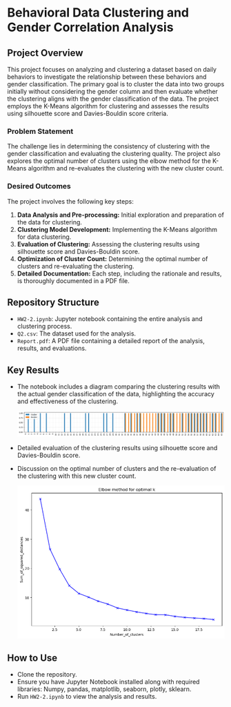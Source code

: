 # Behavioral Data Clustering and Gender Correlation Analysis

## Project Overview

This project focuses on analyzing and clustering a dataset based on daily behaviors to investigate the relationship between these behaviors and gender classification. The primary goal is to cluster the data into two groups initially without considering the gender column and then evaluate whether the clustering aligns with the gender classification of the data. The project employs the K-Means algorithm for clustering and assesses the results using silhouette score and Davies-Bouldin score criteria.

### Problem Statement

The challenge lies in determining the consistency of clustering with the gender classification and evaluating the clustering quality. The project also explores the optimal number of clusters using the elbow method for the K-Means algorithm and re-evaluates the clustering with the new cluster count.

### Desired Outcomes

The project involves the following key steps:

1. **Data Analysis and Pre-processing:** Initial exploration and preparation of the data for clustering.
2. **Clustering Model Development:** Implementing the K-Means algorithm for data clustering.
3. **Evaluation of Clustering:** Assessing the clustering results using silhouette score and Davies-Bouldin score.
4. **Optimization of Cluster Count:** Determining the optimal number of clusters and re-evaluating the clustering.
5. **Detailed Documentation:** Each step, including the rationale and results, is thoroughly documented in a PDF file.

## Repository Structure

- `HW2-2.ipynb`: Jupyter notebook containing the entire analysis and clustering process.
- `Q2.csv`: The dataset used for the analysis.
- `Report.pdf`: A PDF file containing a detailed report of the analysis, results, and evaluations.

## Key Results

- The notebook includes a diagram comparing the clustering results with the actual gender classification of the data, highlighting the accuracy and effectiveness of the clustering.

  ![Clustering Results](clustering_result.png)
  
- Detailed evaluation of the clustering results using silhouette score and Davies-Bouldin score.
- Discussion on the optimal number of clusters and the re-evaluation of the clustering with this new cluster count.

  ![Elbow method for optimal k](elbow.png)

## How to Use

- Clone the repository.
- Ensure you have Jupyter Notebook installed along with required libraries: Numpy, pandas, matplotlib, seaborn, plotly, sklearn.
- Run `HW2-2.ipynb` to view the analysis and results.
